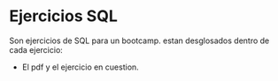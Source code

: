 # Ejercicios SQL

Son ejercicios de SQL para un bootcamp.
estan desglosados dentro de cada ejercicio:

- El pdf y el ejercicio en cuestion.
